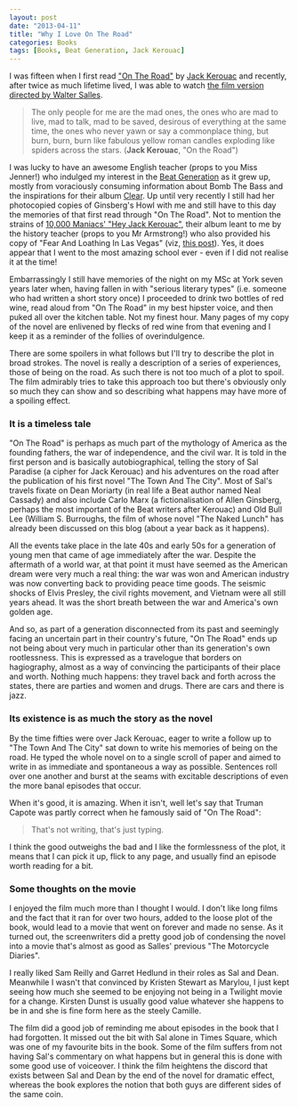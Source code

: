 ```yaml
---
layout: post
date: "2013-04-11"
title: "Why I Love On The Road"
categories: Books
tags: [Books, Beat Generation, Jack Kerouac]
---
```


I was fifteen when I first read ["On The Road"](http://www.goodreads.com/book/show/70401.On_the_Road) by [Jack Kerouac](http://en.wikipedia.org/wiki/Jack_Kerouac) and recently, after twice as much lifetime lived, I was able to watch [the film version directed by Walter Salles](http://www.imdb.com/title/tt0337692/).

> The only people for me are the mad ones, the ones who are mad to live, mad to talk, mad to be saved, desirous of everything at the same time, the ones who never yawn or say a commonplace thing, but burn, burn, burn like fabulous yellow roman candles exploding like spiders across the stars. (**Jack Kerouac**, "On the Road")

I was lucky to have an awesome English teacher (props to you Miss Jenner!) who indulged my interest in the [Beat Generation](http://www.online-literature.com/periods/beat.php) as it grew up, mostly from voraciously consuming information about Bomb The Bass and the inspirations for their album [Clear](uc14). Up until very recently I still had her photocopied copies of Ginsberg's Howl with me and still have to this day the memories of that first read through "On The Road". Not to mention the strains of [10,000 Maniacs' "Hey Jack Kerouac"](http://www.last.fm/music/10,000+Maniacs/_/Hey+Jack+Kerouac), their album leant to me by the history teacher (props to you Mr Armstrong!) who also provided his copy of "Fear And Loathing In Las Vegas" (viz, [this post](gonzo-a-graphic-biography-of-hunter-s-thompson)). Yes, it does appear that I went to the most amazing school ever - even if I did not realise it at the time!

Embarrassingly I still have memories of the night on my MSc at York seven years later when, having fallen in with "serious literary types" (i.e. someone who had written a short story once) I proceeded to drink two bottles of red wine, read aloud from "On The Road" in my best hipster voice, and then puked all over the kitchen table. Not my finest hour. Many pages of my copy of the novel are enlivened by flecks of red wine from that evening and I keep it as a reminder of the follies of overindulgence.

There are some spoilers in what follows but I'll try to describe the plot in broad strokes. The novel is really a description of a series of experiences, those of being on the road. As such there is not too much of a plot to spoil. The film admirably tries to take this approach too but there's obviously only so much they can show and so describing what happens may have more of a spoiling effect.

### It is a timeless tale

"On The Road" is perhaps as much part of the mythology of America as the founding fathers, the war of independence, and the civil war. It is told in the first person and is basically autobiographical, telling the story of Sal Paradise (a cipher for Jack Kerouac) and his adventures on the road after the publication of his first novel "The Town And The City". Most of Sal's travels fixate on Dean Moriarty (in real life a Beat author named Neal Cassady) and also include Carlo Marx (a fictionalisation of Allen Ginsberg, perhaps the most important of the Beat writers after Kerouac) and Old Bull Lee (William S. Burroughs, the film of whose novel "The Naked Lunch" has already been discussed on this blog (about a year back as it happens).

All the events take place in the late 40s and early 50s for a generation of young men that came of age immediately after the war. Despite the aftermath of a world war, at that point it must have seemed as the American dream were very much a real thing: the war was won and American industry was now converting back to providing peace time goods. The seismic shocks of Elvis Presley, the civil rights movement, and Vietnam were all still years ahead. It was the short breath between the war and America's own golden age.

And so, as part of a generation disconnected from its past and seemingly facing an uncertain part in their country's future, "On The Road" ends up not being about very much in particular other than its generation's own rootlessness. This is expressed as a travelogue  that borders on hagiography, almost as a way of convincing the participants of their place and worth. Nothing much happens: they travel back and forth across the states, there are parties and women and drugs. There are cars and there is jazz.

### Its existence is as much the story as the novel

By the time fifties were over Jack Kerouac, eager to write a follow up to "The Town And The City" sat down to write his memories of being on the road. He typed the whole novel on to a single scroll of paper and aimed to write in as immediate and spontaneous a way as possible. Sentences roll over one another and burst at the seams with excitable descriptions of even the more banal episodes that occur.

When it's good, it is amazing. When it isn't, well let's say that Truman Capote was partly correct when he famously said of "On The Road":

> That's not writing, that's just typing.

I think the good outweighs the bad and I like the formlessness of the plot, it means that I can pick it up, flick to any page, and usually find an episode worth reading for a bit.

### Some thoughts on the movie

I enjoyed the film much more than I thought I would. I don't like long films and the fact that it ran for over two hours, added to the loose plot of the book, would lead to a movie that went on forever and made no sense. As it turned out, the screenwriters did a pretty good job of condensing the novel into a movie that's almost as good as Salles' previous "The Motorcycle Diaries".

I really liked Sam Reilly and Garret Hedlund in their roles as Sal and Dean. Meanwhile I wasn't that convinced by Kristen Stewart as Marylou, I just kept seeing how much she seemed to be enjoying not being in a Twilight movie for a change. Kirsten Dunst is usually good value whatever she happens to be in and she is fine form here as the steely Camille.

The film did a good job of reminding me about episodes in the book that I had forgotten. It missed out the bit with Sal alone in Times Square, which was one of my favourite bits in the book. Some of the film suffers from not having Sal's commentary on what happens but in general this is done with some good use of voiceover. I think the film heightens the discord that exists between Sal and Dean by the end of the novel for dramatic effect, whereas the book explores the notion that both guys are different sides of the same coin.